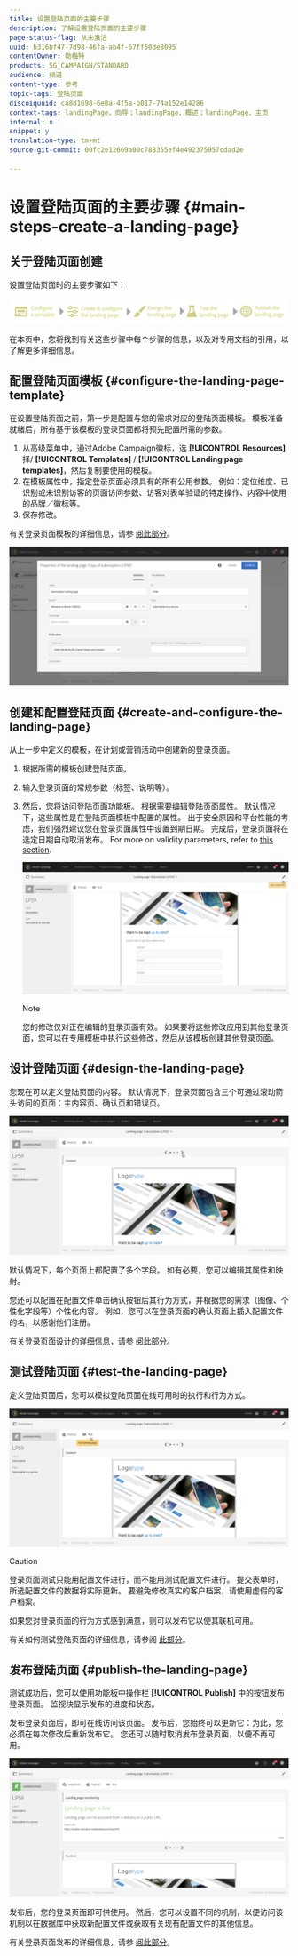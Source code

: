 ```yaml
---
title: 设置登陆页面的主要步骤
description: 了解设置登陆页面的主要步骤
page-status-flag: 从未激活
uuid: b316bf47-7d98-46fa-ab4f-67ff50de8095
contentOwner: 勒梅特
products: SG_CAMPAIGN/STANDARD
audience: 频道
content-type: 参考
topic-tags: 登陆页面
discoiquuid: ca8d1698-6e8a-4f5a-b017-74a152e14286
context-tags: landingPage，向导；landingPage，概述；landingPage，主页
internal: n
snippet: y
translation-type: tm+mt
source-git-commit: 00fc2e12669a00c788355ef4e492375957cdad2e

---
```



# 设置登陆页面的主要步骤 {#main-steps-create-a-landing-page}

## 关于登陆页面创建

设置登陆页面时的主要步骤如下：

![](assets/lp_steps.png)

在本页中，您将找到有关这些步骤中每个步骤的信息，以及对专用文档的引用，以了解更多详细信息。

## 配置登陆页面模板 {#configure-the-landing-page-template}

在设置登陆页面之前，第一步是配置与您的需求对应的登陆页面模板。 模板准备就绪后，所有基于该模板的登录页面都将预先配置所需的参数。

1. 从高级菜单中，通过Adobe Campaign徽标，选 **[!UICONTROL Resources]** 择/ **[!UICONTROL Templates]** / **[!UICONTROL Landing page templates]**，然后复制要使用的模板。
1. 在模板属性中，指定登录页面必须具有的所有公用参数。 例如：定位维度、已识别或未识别访客的页面访问参数、访客对表单验证的特定操作、内容中使用的品牌／徽标等。
1. 保存修改。

有关登录页面模板的详细信息，请参 [阅此部分](../../channels/using/about-landing-pages.md)。

![](assets/lp-steps1.png)

## 创建和配置登陆页面 {#create-and-configure-the-landing-page}

从上一步中定义的模板，在计划或营销活动中创建新的登录页面。

1. 根据所需的模板创建登陆页面。
1. 输入登录页面的常规参数（标签、说明等）。
1. 然后，您将访问登陆页面功能板。 根据需要编辑登陆页面属性。 默认情况下，这些属性是在登陆页面模板中配置的属性。
出于安全原因和平台性能的考虑，我们强烈建议您在登录页面属性中设置到期日期。 完成后，登录页面将在选定日期自动取消发布。 For more on validity parameters, refer to [this section](../../channels/using/sharing-a-landing-page.md#setting-up-validity-parameters).

   ![](assets/lp-steps3.png)

   >[!NOTE]
   >
   >您的修改仅对正在编辑的登录页面有效。 如果要将这些修改应用到其他登录页面，您可以在专用模板中执行这些修改，然后从该模板创建其他登录页面。

## 设计登陆页面 {#design-the-landing-page}

您现在可以定义登陆页面的内容。 默认情况下，登录页面包含三个可通过滚动箭头访问的页面：主内容页、确认页和错误页。

![](assets/lp-steps4.png)

默认情况下，每个页面上都配置了多个字段。 如有必要，您可以编辑其属性和映射。

您还可以配置在配置文件单击确认按钮后其行为方式，并根据您的需求（图像、个性化字段等）个性化内容。 例如，您可以在登录页面的确认页面上插入配置文件的名，以感谢他们注册。

有关登录页面设计的详细信息，请参 [阅此部分](../../channels/using/designing-a-landing-page.md)。

## 测试登陆页面 {#test-the-landing-page}

定义登陆页面后，您可以模拟登陆页面在线可用时的执行和行为方式。

![](assets/lp-steps5.png)

>[!CAUTION]
>
>登录页面测试只能用配置文件进行，而不能用测试配置文件进行。 提交表单时，所选配置文件的数据将实际更新。 要避免修改真实的客户档案，请使用虚假的客户档案。

如果您对登录页面的行为方式感到满意，则可以发布它以使其联机可用。

有关如何测试登陆页面的详细信息，请参阅 [此部分](../../channels/using/sharing-a-landing-page.md#testing-the-landing-page-)。

## 发布登陆页面 {#publish-the-landing-page}

测试成功后，您可以使用功能板中操作栏 **[!UICONTROL Publish]** 中的按钮发布登录页面。 监视块显示发布的进度和状态。

发布登录页面后，即可在线访问该页面。 发布后，您始终可以更新它：为此，您必须在每次修改后重新发布它。 您还可以随时取消发布登录页面，以便不再可用。

![](assets/lp-steps6.png)

发布后，您的登录页面即可供使用。 然后，您可以设置不同的机制，以便访问该机制以在数据库中获取新配置文件或获取有关现有配置文件的其他信息。

有关登录页面发布的详细信息，请参 [阅此部分](../../channels/using/sharing-a-landing-page.md#publishing-a-landing-page)。
